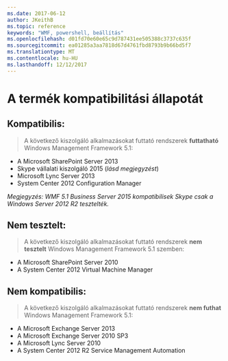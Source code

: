 ```yaml
---
ms.date: 2017-06-12
author: JKeithB
ms.topic: reference
keywords: "WMF, powershell, beállítás"
ms.openlocfilehash: d01fd70e60e65c9d787431ee505388c3737c635f
ms.sourcegitcommit: ea01285a3aa7818d67d4761fbd8793b9b66bd5f7
ms.translationtype: MT
ms.contentlocale: hu-HU
ms.lasthandoff: 12/12/2017
---
```

# <a name="product-compatibility-status"></a>A termék kompatibilitási állapotát

## <a name="compatible"></a>Kompatibilis:
> A következő kiszolgáló alkalmazásokat futtató rendszerek **futtatható** Windows Management Framework 5.1:

- A Microsoft SharePoint Server 2013
- Skype vállalati kiszolgáló 2015 (_lásd megjegyzést_) 
- Microsoft Lync Server 2013
- System Center 2012 Configuration Manager

_Megjegyzés: WMF 5.1 Business Server 2015 kompatibilisek Skype csak a Windows Server 2012 R2 tesztelték._ 

## <a name="not-tested"></a>Nem tesztelt:
> A következő kiszolgáló alkalmazásokat futtató rendszerek **nem tesztelt** Windows Management Framework 5.1 szemben:

- A Microsoft SharePoint Server 2010
- A System Center 2012 Virtual Machine Manager

## <a name="incompatible"></a>Nem kompatibilis:
> A következő kiszolgáló alkalmazásokat futtató rendszerek **nem futhat** Windows Management Framework 5.1:

- A Microsoft Exchange Server 2013
- A Microsoft Exchange Server 2010 SP3
- A Microsoft Lync Server 2010
- A System Center 2012 R2 Service Management Automation

